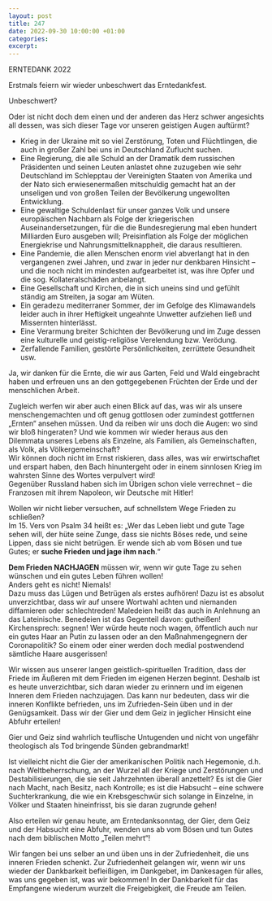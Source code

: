 ```yaml
---
layout: post
title: 247
date: 2022-09-30 10:00:00 +01:00
categories: 
excerpt: 
---
```


ERNTEDANK 2022

Erstmals feiern wir wieder unbeschwert das Erntedankfest.

Unbeschwert?

Oder ist nicht doch dem einen und der anderen das Herz schwer angesichts all dessen, was sich dieser Tage vor unseren geistigen Augen auftürmt?

- Krieg in der Ukraine mit so viel Zerstörung, Toten und Flüchtlingen, die auch in großer Zahl bei uns in Deutschland Zuflucht suchen.
- Eine Regierung, die alle Schuld an der Dramatik dem russischen Präsidenten und seinen Leuten anlastet ohne zuzugeben wie sehr Deutschland im Schlepptau der Vereinigten Staaten von Amerika und der Nato sich erwiesenermaßen mitschuldig gemacht hat an der unseligen und von großen Teilen der Bevölkerung ungewollten Entwicklung.
- Eine gewaltige Schuldenlast für unser ganzes Volk und unsere europäischen Nachbarn als Folge der kriegerischen Auseinandersetzungen, für die die Bundesregierung mal eben hundert Milliarden Euro ausgeben will; Preisinflation als Folge der möglichen Energiekrise und Nahrungsmittelknappheit, die daraus resultieren.
- Eine Pandemie, die allen Menschen enorm viel abverlangt hat in den vergangenen zwei Jahren, und zwar in jeder nur denkbaren Hinsicht – und die noch nicht im mindesten aufgearbeitet ist, was ihre Opfer und die sog. Kollateralschäden anbelangt.
- Eine Gesellschaft und Kirchen, die in sich uneins sind und gefühlt ständig am Streiten, ja sogar am Wüten.
- Ein geradezu mediterraner Sommer, der im Gefolge des Klimawandels leider auch in ihrer Heftigkeit ungeahnte Unwetter aufziehen ließ und Missernten hinterlässt.
- Eine Verarmung breiter Schichten der Bevölkerung und im Zuge dessen eine kulturelle und geistig-religiöse Verelendung bzw. Verödung.
- Zerfallende Familien, gestörte Persönlichkeiten, zerrüttete Gesundheit usw.

Ja, wir danken für die Ernte, die wir aus Garten, Feld und Wald eingebracht haben und erfreuen uns an den gottgegebenen Früchten der Erde und der menschlichen Arbeit.

Zugleich werfen wir aber auch einen Blick auf das, was wir als unsere menschengemachten und oft genug gottlosen oder zumindest gottfernen „Ernten“ ansehen müssen. Und da reiben wir uns doch die Augen: wo sind wir bloß hingeraten? Und wie kommen wir wieder heraus aus den Dilemmata unseres Lebens als Einzelne, als Familien, als Gemeinschaften, als Volk, als Völkergemeinschaft?\
Wir können doch nicht im Ernst riskieren, dass alles, was wir erwirtschaftet und erspart haben, den Bach hinuntergeht oder in einem sinnlosen Krieg im wahrsten Sinne des Wortes verpulvert wird!\
Gegenüber Russland haben sich im Übrigen schon viele verrechnet – die Franzosen mit ihrem Napoleon, wir Deutsche mit Hitler!

Wollen wir nicht lieber versuchen, auf schnellstem Wege Frieden zu schließen?\
Im 15. Vers von Psalm 34 heißt es: „Wer das Leben liebt und gute Tage sehen will, der hüte seine Zunge, dass sie nichts Böses rede, und seine Lippen, dass sie nicht betrügen. Er wende sich ab vom Bösen und tue Gutes; er **suche Frieden und jage ihm nach**.“

**Dem Frieden NACHJAGEN** müssen wir, wenn wir gute Tage zu sehen wünschen und ein gutes Leben führen wollen!\
Anders geht es nicht! Niemals!\
Dazu muss das Lügen und Betrügen als erstes aufhören! Dazu ist es absolut unverzichtbar, dass wir auf unsere Wortwahl achten und niemanden diffamieren oder schlechtreden! Maledeien heißt das auch in Anlehnung an das Lateinische. Benedeien ist das Gegenteil davon: gutheißen! Kirchensprech: segnen! Wer würde heute noch wagen, öffentlich auch nur ein gutes Haar an Putin zu lassen oder an den Maßnahmengegnern der Coronapolitik? So einem oder einer werden doch medial postwendend sämtliche Haare ausgerissen!

Wir wissen aus unserer langen geistlich-spirituellen Tradition, dass der Friede im Äußeren mit dem Frieden im eigenen Herzen beginnt. Deshalb ist es heute unverzichtbar, sich daran wieder zu erinnern und im eigenen Inneren dem Frieden nachzujagen. Das kann nur bedeuten, dass wir die inneren Konflikte befrieden, uns im Zufrieden-Sein üben und in der Genügsamkeit. Dass wir der Gier und dem Geiz in jeglicher Hinsicht eine Abfuhr erteilen!

Gier und Geiz sind wahrlich teuflische Untugenden und nicht von ungefähr theologisch als Tod bringende Sünden gebrandmarkt!

Ist vielleicht nicht die Gier der amerikanischen Politik nach Hegemonie, d.h. nach Weltbeherrschung, an der Wurzel all der Kriege und Zerstörungen und Destabilisierungen, die sie seit Jahrzehnten überall anzettelt? Es ist die Gier nach Macht, nach Besitz, nach Kontrolle; es ist die Habsucht – eine schwere Suchterkrankung, die wie ein Krebsgeschwür sich solange in Einzelne, in Völker und Staaten hineinfrisst, bis sie daran zugrunde gehen!

Also erteilen wir genau heute, am Erntedanksonntag, der Gier, dem Geiz und der Habsucht eine Abfuhr, wenden uns ab vom Bösen und tun Gutes nach dem biblischen Motto „Teilen mehrt“!

Wir fangen bei uns selber an und üben uns in der Zufriedenheit, die uns inneren Frieden schenkt. Zur Zufriedenheit gelangen wir, wenn wir uns wieder der Dankbarkeit befleißigen, im Dankgebet, im Dankesagen für alles, was uns gegeben ist, was wir bekommen! In der Dankbarkeit für das Empfangene wiederum wurzelt die Freigebigkeit, die Freude am Teilen.
